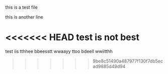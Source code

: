 this is a test file 

this is another line

<<<<<<< HEAD
test is not best
=======
test  iis  tthhee  bbeesstt  wwaayy  ttoo  bdeell  wwiitthh
>>>>>>> 9be8c51490a487977f130f7db5ecad9685d49d94
